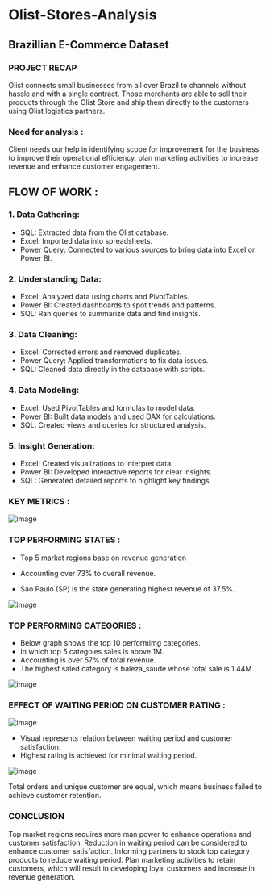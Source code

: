 # Olist-Stores-Analysis
## Brazillian E-Commerce Dataset

### PROJECT RECAP
<p>Olist connects small businesses from all over Brazil to channels without hassle and with a single contract. Those merchants are able to sell their products through the Olist Store and ship them directly to the customers using Olist logistics partners.</P>


### Need for analysis :

Client needs our help in identifying scope for improvement for the business to improve their operational efficiency, plan marketing activities to increase revenue and enhance customer engagement.

## FLOW OF WORK :
### 1. Data Gathering:

- SQL: Extracted data from the Olist database.
- Excel: Imported data into spreadsheets.
- Power Query: Connected to various sources to bring data into Excel or Power BI.

### 2. Understanding Data:

- Excel: Analyzed data using charts and PivotTables.
- Power BI: Created dashboards to spot trends and patterns.
- SQL: Ran queries to summarize data and find insights.

### 3. Data Cleaning:

- Excel: Corrected errors and removed duplicates.
- Power Query: Applied transformations to fix data issues.
- SQL: Cleaned data directly in the database with scripts.

### 4. Data Modeling:

- Excel: Used PivotTables and formulas to model data.
- Power BI: Built data models and used DAX for calculations.
- SQL: Created views and queries for structured analysis.

### 5. Insight Generation:

- Excel: Created visualizations to interpret data.
- Power BI: Developed interactive reports for clear insights.
- SQL: Generated detailed reports to highlight key findings.

### KEY METRICS :
![image](https://github.com/user-attachments/assets/66a37c7f-181a-4021-a143-678ce371c6a9)

### TOP PERFORMING STATES :
- Top 5 market regions base on revenue generation

- Accounting over 73% to overall revenue.

- Sao Paulo (SP) is the state generating highest revenue of 37.5%.


![image](https://github.com/user-attachments/assets/2652e36c-5f78-44ec-9a3c-adfc02430e0e)


### TOP PERFORMING CATEGORIES :
- Below graph shows the top 10 performimg categories.
- In which top 5 categoies sales is above 1M.
- Accounting is over 57% of total revenue.
- The highest saled category is baleza_saude whose total sale is 1.44M.

![image](https://github.com/user-attachments/assets/f05c63e3-af17-4280-bad6-50889b69a286)

### EFFECT OF WAITING PERIOD ON CUSTOMER RATING :
![image](https://github.com/user-attachments/assets/14e4a671-a7ae-4728-96b0-c5227502eba8)
- Visual represents relation between waiting period and customer satisfaction.
- Highest rating is achieved for minimal waiting period.



![image](https://github.com/user-attachments/assets/87a7ec46-cf05-45d7-abcf-2f71ba7c8c2d)

Total orders and unique customer are equal, which means business failed to achieve customer retention.


### CONCLUSION
Top market regions requires more man power to enhance operations and customer satisfaction.
Reduction in waiting period can be considered to enhance customer satisfaction.
Informing partners to stock top category products to reduce waiting period.
Plan marketing activities to retain customers, which will result in developing loyal customers and increase in revenue generation.





